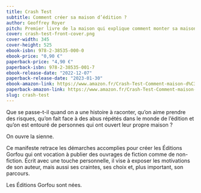 ```yaml
---
title: Crash Test
subtitle: Comment créer sa maison d’édition ?
author: Geoffrey Royer
pitch: Premier livre de la maison qui explique comment monter sa maison d’édition.
cover: crash-test-front-cover.png
cover-width: 345
cover-height: 525
ebook-isbn: 978-2-38535-000-0
ebook-price: "0,90 €"
paperback-price: "4,90 €"
paperback-isbn: 978-2-38535-001-7
ebook-release-date: "2022-12-07"
paperback-release-date: "2023-01-30"
ebook-amazon-link: https://www.amazon.fr/Crash-Test-Comment-maison-d%C3%A9dition-ebook/dp/B0BP9X5T92
paperback-amazon-link: https://www.amazon.fr/Crash-Test-Comment-maison-d%C3%A9dition/dp/2385350017/
slug: crash-test
---
```

Que se passe-t-il quand on a une histoire à raconter, qu’on aime prendre des risques, qu’on fait face à des abus répétés dans le monde de l’édition et qu’on est entouré de personnes qui ont ouvert leur propre maison ?

On ouvre la sienne.

Ce manifeste retrace les démarches accomplies pour créer les Éditions Gorfou qui ont vocation à publier des ouvrages de fiction comme de non-fiction. Écrit avec une touche personnelle, il vise à exposer les motivations de son auteur, mais aussi ses craintes, ses choix et, plus important, son parcours.

Les Éditions Gorfou sont nées.